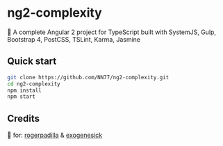 # ng2-complexity
:metal: A complete Angular 2 project for TypeScript built with SystemJS, Gulp, Bootstrap 4, PostCSS, TSLint, Karma, Jasmine

## Quick start
```bash
git clone https://github.com/NN77/ng2-complexity.git
cd ng2-complexity
npm install
npm start
```

## Credits
:beer: for: [rogerpadilla](https://github.com/rogerpadilla/angular2-minimalist-starter) & [exogenesick](https://github.com/exogenesick)
